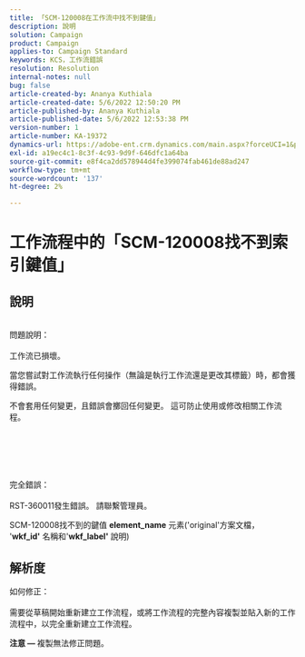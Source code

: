 ```yaml
---
title: 「SCM-120008在工作流中找不到鍵值」
description: 說明
solution: Campaign
product: Campaign
applies-to: Campaign Standard
keywords: KCS，工作流錯誤
resolution: Resolution
internal-notes: null
bug: false
article-created-by: Ananya Kuthiala
article-created-date: 5/6/2022 12:50:20 PM
article-published-by: Ananya Kuthiala
article-published-date: 5/6/2022 12:53:38 PM
version-number: 1
article-number: KA-19372
dynamics-url: https://adobe-ent.crm.dynamics.com/main.aspx?forceUCI=1&pagetype=entityrecord&etn=knowledgearticle&id=3002eb10-3bcd-ec11-a7b5-0022480b639b
exl-id: a19ec4c1-8c3f-4c93-9d9f-646dfc1a64ba
source-git-commit: e8f4ca2dd578944d4fe399074fab461de88ad247
workflow-type: tm+mt
source-wordcount: '137'
ht-degree: 2%

---
```


# 工作流程中的「SCM-120008找不到索引鍵值」

## 說明

<br>問題說明：<br><br>
工作流已損壞。

當您嘗試對工作流執行任何操作（無論是執行工作流還是更改其標籤）時，都會獲得錯誤。

不會套用任何變更，且錯誤會擲回任何變更。 這可防止使用或修改相關工作流程。
<br><br> <br><br>

<br><br>完全錯誤：<br><br>
RST-360011發生錯誤。 請聯繫管理員。

SCM-120008找不到的&#x200B;鍵&#x200B;值 <b>element_name</b> 元素(&#39;original&#39;方案文檔， &#39;<b>wkf_id&#39;</b> 名稱和&#39;<b>wkf_label&#39;</b> 說明)


## 解析度

如何修正：<br><br>
需要從草稿開始重新建立工作流程，或將工作流程的完整內容複製並貼入新的工作流程中，以完全重新建立工作流程。

<b>注意 —  </b>複製無法修正問題。

